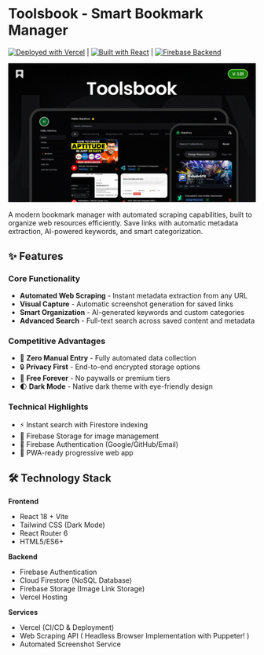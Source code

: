 # Toolsbook - Smart Bookmark Manager

[![Deployed with Vercel](https://img.shields.io/badge/deployed%20with-vercel-%23000000.svg)](https://vercel.com)  | [![Built with React](https://img.shields.io/badge/built%20with-react-%2361DAFB.svg)](https://reactjs.org) | [![Firebase Backend](https://img.shields.io/badge/backend-firebase-%23FFCA28.svg)](https://firebase.google.com)

![Toolsbook Banner](./public/social-preview.webp) <!-- Add your banner image if available -->

A modern bookmark manager with automated scraping capabilities, built to organize web resources efficiently. Save links with automatic metadata extraction, AI-powered keywords, and smart categorization.

## ✨ Features

### Core Functionality
- **Automated Web Scraping** - Instant metadata extraction from any URL
- **Visual Capture** - Automatic screenshot generation for saved links
- **Smart Organization** - AI-generated keywords and custom categories
- **Advanced Search** - Full-text search across saved content and metadata

### Competitive Advantages
- 🚀 **Zero Manual Entry** - Fully automated data collection
- 🔒 **Privacy First** - End-to-end encrypted storage options
- 💸 **Free Forever** - No paywalls or premium tiers
- 🌓 **Dark Mode** - Native dark theme with eye-friendly design

### Technical Highlights
- ⚡ Instant search with Firestore indexing
- 📸 Firebase Storage for image management
- 🔑 Firebase Authentication (Google/GitHub/Email)
- 📱 PWA-ready progressive web app

## 🛠 Technology Stack

**Frontend**
- React 18 + Vite
- Tailwind CSS (Dark Mode)
- React Router 6
- HTML5/ES6+

**Backend**
- Firebase Authentication
- Cloud Firestore (NoSQL Database)
- Firebase Storage (Image Link Storage)
- Vercel Hosting

**Services**
- Vercel (CI/CD & Deployment)
- Web Scraping API ( Headless Browser Implementation with Puppeter! )
- Automated Screenshot Service
